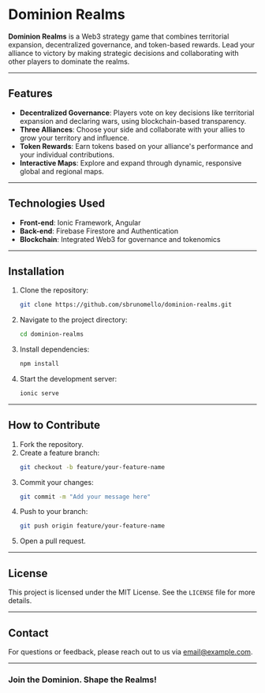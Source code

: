 # Dominion Realms

**Dominion Realms** is a Web3 strategy game that combines territorial expansion, decentralized governance, and token-based rewards. Lead your alliance to victory by making strategic decisions and collaborating with other players to dominate the realms.

---

## Features

- **Decentralized Governance**: Players vote on key decisions like territorial expansion and declaring wars, using blockchain-based transparency.
- **Three Alliances**: Choose your side and collaborate with your allies to grow your territory and influence.
- **Token Rewards**: Earn tokens based on your alliance's performance and your individual contributions.
- **Interactive Maps**: Explore and expand through dynamic, responsive global and regional maps.

---

## Technologies Used

- **Front-end**: Ionic Framework, Angular
- **Back-end**: Firebase Firestore and Authentication
- **Blockchain**: Integrated Web3 for governance and tokenomics

---

## Installation

1. Clone the repository:
   ```bash
   git clone https://github.com/sbrunomello/dominion-realms.git
   ```
2. Navigate to the project directory:
   ```bash
   cd dominion-realms
   ```
3. Install dependencies:
   ```bash
   npm install
   ```
4. Start the development server:
   ```bash
   ionic serve
   ```

---

## How to Contribute

1. Fork the repository.
2. Create a feature branch:
   ```bash
   git checkout -b feature/your-feature-name
   ```
3. Commit your changes:
   ```bash
   git commit -m "Add your message here"
   ```
4. Push to your branch:
   ```bash
   git push origin feature/your-feature-name
   ```
5. Open a pull request.

---

## License

This project is licensed under the MIT License. See the `LICENSE` file for more details.

---

## Contact

For questions or feedback, please reach out to us via [email@example.com](mailto:developer.mello@gmail.com).

---

### Join the Dominion. Shape the Realms!

